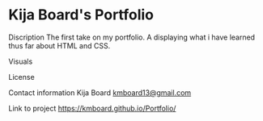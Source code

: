 # Kija Board's Portfolio

Discription
The first take on my portfolio. A displaying what i have learned thus far about HTML and CSS.

Visuals



License

Contact information
Kija Board
kmboard13@gmail.com

Link to project
https://kmboard.github.io/Portfolio/